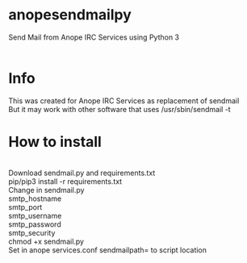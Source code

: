 # anopesendmailpy
Send Mail from Anope IRC Services using Python 3 </br>
</br>
# Info

This was created for Anope IRC Services as replacement of sendmail</br>
But it may work with other software that uses /usr/sbin/sendmail -t</br>

# How to install
</br>
Download sendmail.py and requirements.txt</br>
pip/pip3 install -r requirements.txt</br>
Change in sendmail.py </br>
smtp_hostname</br>
smtp_port</br>
smtp_username</br>
smtp_password</br>
smtp_security</br>
chmod +x sendmail.py</br>
Set in anope services.conf sendmailpath= to script location</br>
